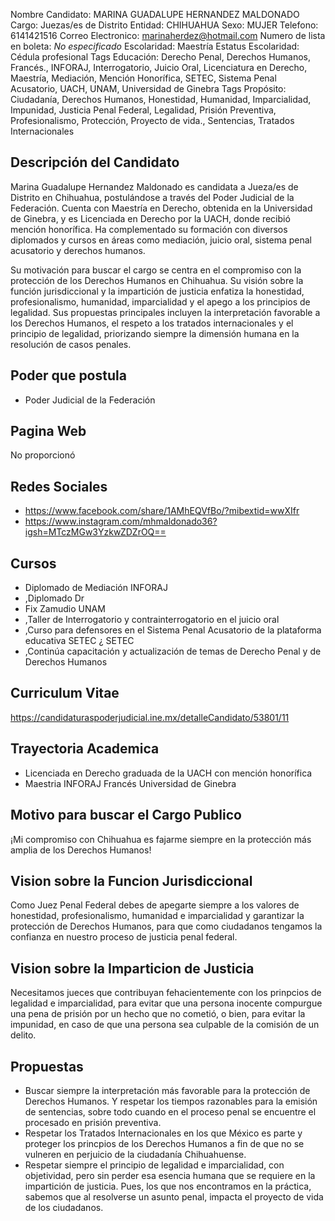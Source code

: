 Nombre Candidato: MARINA GUADALUPE HERNANDEZ MALDONADO
Cargo: Juezas/es de Distrito
Entidad: CHIHUAHUA
Sexo: MUJER
Telefono: 6141421516
Correo Electronico: marinaherdez@hotmail.com
Numero de lista en boleta: *No especificado*
Escolaridad: Maestría
Estatus Escolaridad: Cédula profesional
Tags Educación: Derecho Penal, Derechos Humanos, Francés., INFORAJ, Interrogatorio, Juicio Oral, Licenciatura en Derecho, Maestría, Mediación, Mención Honorífica, SETEC, Sistema Penal Acusatorio, UACH, UNAM, Universidad de Ginebra
Tags Propósito: Ciudadanía, Derechos Humanos, Honestidad, Humanidad, Imparcialidad, Impunidad, Justicia Penal Federal, Legalidad, Prisión Preventiva, Profesionalismo, Protección, Proyecto de vida., Sentencias, Tratados Internacionales


## Descripción del Candidato 

Marina Guadalupe Hernandez Maldonado es candidata a Jueza/es de Distrito en Chihuahua, postulándose a través del Poder Judicial de la Federación. Cuenta con Maestría en Derecho, obtenida en la Universidad de Ginebra, y es Licenciada en Derecho por la UACH, donde recibió mención honorífica. Ha complementado su formación con diversos diplomados y cursos en áreas como mediación, juicio oral, sistema penal acusatorio y derechos humanos.

Su motivación para buscar el cargo se centra en el compromiso con la protección de los Derechos Humanos en Chihuahua. Su visión sobre la función jurisdiccional y la impartición de justicia enfatiza la honestidad, profesionalismo, humanidad, imparcialidad y el apego a los principios de legalidad. Sus propuestas principales incluyen la interpretación favorable a los Derechos Humanos, el respeto a los tratados internacionales y el principio de legalidad, priorizando siempre la dimensión humana en la resolución de casos penales.


## Poder que postula

- Poder Judicial de la Federación


## Pagina Web

No proporcionó


## Redes Sociales

- https://www.facebook.com/share/1AMhEQVfBo/?mibextid=wwXIfr
- https://www.instagram.com/mhmaldonado36?igsh=MTczMGw3YzkwZDZrOQ==


## Cursos

- Diplomado de Mediación   INFORAJ
- ,Diplomado Dr
- Fix Zamudio   UNAM
- ,Taller de Interrogatorio y contrainterrogatorio en el juicio oral
- ,Curso para defensores en el Sistema Penal Acusatorio de la plataforma educativa SETEC ¿ SETEC
- ,Continúa capacitación y actualización de temas de Derecho Penal y de Derechos Humanos


## Curriculum Vitae

https://candidaturaspoderjudicial.ine.mx/detalleCandidato/53801/11


## Trayectoria Academica

- Licenciada en Derecho graduada de la UACH con mención honorífica
- Maestria   INFORAJ Francés   Universidad de Ginebra


## Motivo para buscar el Cargo Publico

¡Mi compromiso con Chihuahua es fajarme siempre en la protección más amplia de los Derechos Humanos!


## Vision sobre la Funcion Jurisdiccional

Como Juez Penal Federal debes de apegarte siempre a los valores de honestidad, profesionalismo, humanidad e imparcialidad y garantizar la protección de Derechos Humanos, para que como ciudadanos tengamos la confianza en nuestro proceso de justicia penal federal.


## Vision sobre la Imparticion de Justicia

Necesitamos jueces que contribuyan fehacientemente con los prinpcios de legalidad e imparcialidad, para evitar que una persona inocente compurgue una pena de prisión por un hecho que no cometió, o bien, para evitar la impunidad, en caso de que una persona sea culpable de la comisión de un delito.


## Propuestas

- Buscar siempre la interpretación más favorable para la protección de Derechos Humanos. Y respetar los tiempos razonables para la emisión de sentencias, sobre todo cuando en el proceso penal se encuentre el procesado en prisión preventiva.
- Respetar los Tratados Internacionales en los que México es parte y proteger los princpios de los Derechos Humanos a fin de que no se vulneren en perjuicio de la ciudadanía Chihuahuense.
- Respetar siempre el principio de legalidad e imparcialidad, con objetividad, pero sin perder esa esencia humana que se requiere en la impartición de justicia. Pues, los que nos encontramos en la práctica, sabemos que al resolverse un asunto penal, impacta el proyecto de vida de los ciudadanos.

